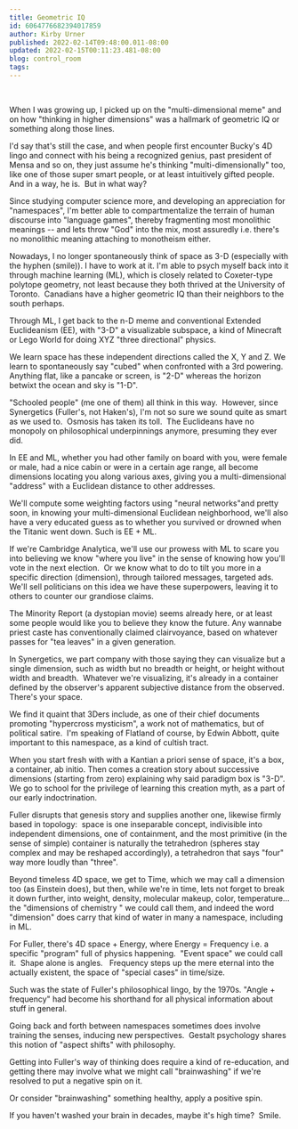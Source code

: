 ```yaml
---
title: Geometric IQ
id: 6064776682394017859
author: Kirby Urner
published: 2022-02-14T09:48:00.011-08:00
updated: 2022-02-15T00:11:23.481-08:00
blog: control_room
tags: 
---
```


[](https://blogger.googleusercontent.com/img/a/AVvXsEgg1fekCueUAkABUxyWvQGXd8EVQe-g-RsdxpvxmWjscM0s1BryEotODntu9ObEpUdWdx6qHpFrM2P1jK_14NOqnB7VlQdziJiPBtD0Jk4mIDA5DLn42LYWwItQi0E6duzY6GBa7Ba5SYT1790G_CDgjoRK8ivNxAoG5TCN7OfNRdhDB_PyQQ=s400) 

When I was growing up, I picked up on the "multi-dimensional meme" 
and on how "thinking in higher dimensions" was a hallmark of geometric 
IQ or something along those lines.  

I'd say that's still the 
case, and when people first encounter Bucky's 4D lingo and connect with 
his being a recognized genius, past president of Mensa and so on, they 
just assume he's thinking "multi-dimensionally" too, like one of those 
super smart people, or at least intuitively gifted people.  And in a way, he
 is.  But in what way?

Since studying computer science more, and developing an 
appreciation for "namespaces", I'm better able to compartmentalize the 
terrain of human discourse into "language games", thereby fragmenting 
most monolithic meanings -- and lets throw "God" into the mix, most 
assuredly i.e. there's no monolithic meaning attaching to monotheism 
either.

Nowadays, I no longer spontaneously think of space as
 3-D (especially with the hyphen (smile)). I have to work at it. I'm 
able to psych myself back into it through machine learning (ML), which 
is closely related to Coxeter-type polytope geometry, not least because 
they both thrived at the University of Toronto.  Canadians have a higher geometric IQ than their neighbors to the south perhaps. 

Through ML, I get back 
to the n-D meme and conventional Extended Euclideanism (EE), with "3-D" 
a visualizable subspace, a kind of Minecraft or Lego World for doing XYZ "three directional" physics. 

We learn space has these independent 
directions called the X, Y and Z. We learn to spontaneously 
say "cubed" when confronted with a 3rd powering.  Anything flat, like a pancake or screen, is "2-D" whereas the horizon betwixt the ocean and sky is "1-D".

"Schooled 
people" (me one of them) all think in this way.  However, since Synergetics
 (Fuller's, not Haken's), I'm not so sure we sound quite as smart as we 
used to.  Osmosis has taken its toll.  The Euclideans have no monopoly on philosophical underpinnings anymore, presuming they ever did.

In EE and ML, whether you had 
other family on board with you, were female or male, had a nice cabin or
 were in a certain age range, all become dimensions locating you along 
various axes, giving you a multi-dimensional "address" with a Euclidean 
distance to other addresses.  

We'll compute some weighting factors using
 "neural networks"and pretty soon, in knowing your multi-dimensional Euclidean neighborhood, 
we'll also have a very educated guess as to whether you survived or 
drowned when the Titanic went down. Such is EE + ML.  

If we're 
Cambridge Analytica, we'll use our prowess with ML to scare you into believing we know "where you live" in the sense of knowing how you'll 
vote in the next election.  Or we know what to do to tilt you more in a specific direction (dimension), through tailored messages, targeted ads. We'll sell politicians on this idea we have these superpowers, leaving it to others to counter our grandiose claims.

The Minority Report (a dystopian movie) seems already here, or at 
least some people would like you to believe they know the future. Any 
wannabe priest caste has conventionally claimed clairvoyance, based on whatever passes for "tea leaves" in a given generation.

In
 Synergetics, we part company with those saying they can visualize but a 
single dimension, such as width but no breadth or height, or height 
without width and breadth.  Whatever we're visualizing, it's already in a container defined by the observer's apparent subjective distance from the observed.  There's your space.

We find it quaint that 3Ders include, as one of their chief documents promoting "hypercross mysticism", a work not of mathematics, but of political satire.  I'm speaking of Flatland of course, by Edwin Abbott, quite important to this namespace, as a kind of cultish tract.

When you start fresh with with a Kantian a priori 
sense of space, it's a box, a container, ab initio. Then comes a creation story about successive dimensions (starting from zero) explaining why said paradigm box is 
"3-D".  We go to school for the privilege of learning this creation myth, as a part of our early indoctrination.

Fuller disrupts that genesis story and supplies another one, likewise firmly based in 
topology:  space is one inseparable concept, indivisible into independent dimensions, one of containment, and the
 most primitive (in the sense of simple) container is naturally the tetrahedron (spheres stay complex and may be reshaped accordingly),
 a tetrahedron that says "four" way more loudly than "three".  

Beyond timeless 4D space, we get to Time, which we may call a dimension too (as Einstein does), but then, while we're in time, lets not 
forget to break it down further, into weight, density, molecular makeup, color, temperature... the "dimensions of chemistry "
we could call them, and indeed the word "dimension" does carry that kind
 of water in many a namespace, including in ML.  

For Fuller, there's 4D space + Energy,
where Energy = Frequency i.e. a specific "program" full of physics 
happening.  "Event space" we could call it.  Shape alone is angles.   Frequency steps up the mere eternal into the actually existent, the space of "special cases" in time/size.  

Such was the state of Fuller's philosophical lingo, by the 1970s. "Angle + frequency" had become his shorthand for all physical information 
about stuff in general.

Going back and forth between namespaces sometimes does 
involve training the senses, inducing new perspectives.  Gestalt 
psychology shares this notion of "aspect shifts" with philosophy. 

Getting into Fuller's way of thinking does require a kind of 
re-education, and getting there may involve what we might call 
"brainwashing" if we're resolved to put a negative spin on it.  

Or 
consider "brainwashing" something healthy, apply a positive spin. 

If you haven't washed your 
brain in decades, maybe it's high time?  Smile.